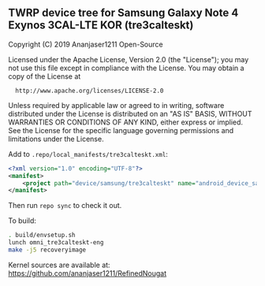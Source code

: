 ## TWRP device tree for Samsung Galaxy Note 4 Exynos 3CAL-LTE KOR (tre3calteskt)

 Copyright (C) 2019 Ananjaser1211 Open-Source

 Licensed under the Apache License, Version 2.0 (the "License");
 you may not use this file except in compliance with the License.
 You may obtain a copy of the License at

      http://www.apache.org/licenses/LICENSE-2.0

 Unless required by applicable law or agreed to in writing, software
 distributed under the License is distributed on an "AS IS" BASIS,
 WITHOUT WARRANTIES OR CONDITIONS OF ANY KIND, either express or implied.
 See the License for the specific language governing permissions and
 limitations under the License.


Add to `.repo/local_manifests/tre3calteskt.xml`:

```xml
<?xml version="1.0" encoding="UTF-8"?>
<manifest>
	<project path="device/samsung/tre3calteskt" name="android_device_samsung_tre3calteskt" remote="ananjaser1211" revision="twrp-7.1_tre3calteskt" />
</manifest>
```

Then run `repo sync` to check it out.

To build:

```sh
. build/envsetup.sh
lunch omni_tre3calteskt-eng
make -j5 recoveryimage
```

Kernel sources are available at: https://github.com/ananjaser1211/RefinedNougat
